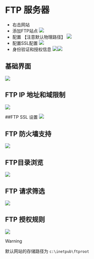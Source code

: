 # FTP 服务器

- 右击网站
- 添加FTP站点
![](../../../Resource/Pasted%20image%2020250426195029.png)
- 配置 【注意默认物理路径】
![](../../../Resource/Pasted%20image%2020250426195122.png)
- 配置SSL配置
![](../../../Resource/Pasted%20image%2020250426195215.png)
- 身份验证和授权信息
![](../../../Resource/Pasted%20image%2020250426195323.png)![](../../../Resource/Pasted%20image%2020250426195408.png)

## 基础界面
![](../../../Resource/Pasted%20image%2020250426195442.png)

## FTP IP 地址和域限制
![](../../../Resource/Pasted%20image%2020250426195638.png)

##FTP SSL 设置
![](../../../Resource/Pasted%20image%2020250426195658.png)

## FTP 防火墙支持
![](../../../Resource/Pasted%20image%2020250426195749.png)

## FTP目录浏览
![](../../../Resource/Pasted%20image%2020250426195820.png)
## FTP 请求筛选
![](../../../Resource/Pasted%20image%2020250426195858.png)

## FTP 授权规则
![](../../../Resource/Pasted%20image%2020250426195956.png)


> [!WARNING]
> 默认网站的存储路径为 `c:\inetpub\ftproot`